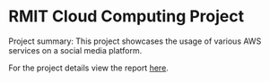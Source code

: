# RMIT Cloud Computing Project
Project summary: This project showcases the usage of various AWS services on a social media platform.

For the project details view the report [here](Project_Report.pdf).
